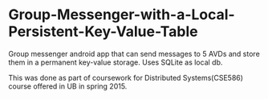 # Group-Messenger-with-a-Local-Persistent-Key-Value-Table

Group messenger android app that can send messages to 5 AVDs and store them in a permanent key-value storage.
Uses SQLite as local db.

This was done as part of coursework for Distributed Systems(CSE586) course offered in UB in spring 2015.
